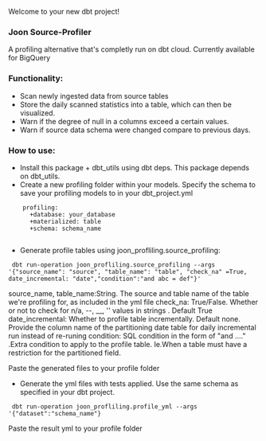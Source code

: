 Welcome to your new dbt project!

### Joon Source-Profiler
A profiling alternative that's completly run on dbt cloud. Currently available for BigQuery

### Functionality: 
- Scan newly ingested data from source tables 
- Store the daily scanned statistics into a table, which can then be visualized. 
- Warn if the degree of null in a columns exceed a certain values. 
- Warn if source data schema were changed compare to previous days. 

### How to use:
- Install this package + dbt_utils using dbt deps. This package depends on dbt_utils.
- Create a new profiling folder within your models. Specify the schema to save your profiling models to in your dbt_project.yml
```
    profiling:
      +database: your_database
      +materialized: table
      +schema: schema_name
      
```


- Generate profile tables using joon_profliling.source_profiling:
```
 dbt run-operation joon_profliling.source_profiling --args '{"source_name": "source", "table_name": "table", "check_na" =True, date_incremental: "date","condition":"and abc = def"}'
 ```
source_name, table_name:String. The source and table name of the table we're profiling for, as included in the yml file 
check_na: True/False. Whether or not to check for n/a, --, __, '' values in strings . Default True
date_incremental: Whether to profile table incrementally. Default none. Provide the column name of the partitioning date table for daily incremental run instead of re-runing 
condition: SQL condition in the form of "and ...." .Extra condition to apply to the profile table. Ie.When a table must have a restriction for the partitioned field. 

Paste the generated files to your profile folder


- Generate the yml files with tests applied. Use the same schema as specified in your dbt project. 
```
 dbt run-operation joon_profliling.profile_yml --args '{"dataset":"schema_name"}
 ```
 Paste the result yml to your profile folder 


